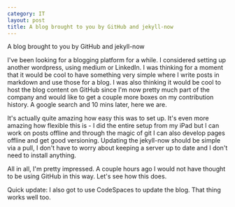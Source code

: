 ```yaml
---
category: IT
layout: post
title: A blog brought to you by GitHub and jekyll-now
---
```

A blog brought to you by GitHub and jekyll-now

I've been looking for a blogging platform for a while. I considered setting up another wordpress, using medium or LinkedIn. I was thinking for a moment that it would be cool to have something very simple where I write posts in markdown and use those for a blog. I was also thinking it would be cool to host the blog content on GitHub since I'm now pretty much part of the company and would like to get a couple more boxes on my contribution history. A google search and 10 mins later, here we are.

It's actually quite amazing how easy this was to set up. It's even more amazing how flexible this is - I did the entire setup from my iPad but I can work on posts offline and through the magic of git I can also develop pages offline and get good versioning. Updating the jekyll-now should be simple via a pull, I don't have to worry about keeping a server up to date and I don't need to install anything. 

All in all, I'm pretty impressed. A couple hours ago I would not have thought to be using GitHub in this way. Let's see how this does.

Quick update: I also got to use CodeSpaces to update the blog. That thing works well too.

